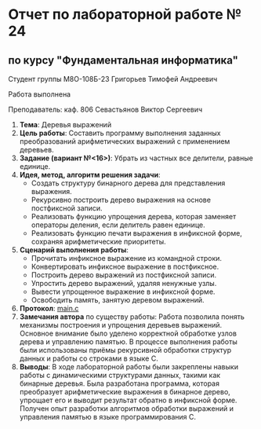# Отчет по лабораторной работе № 24
## по курсу "Фундаментальная информатика"

Студент группы М8О-108Б-23 Григорьев Тимофей Андреевич

Работа выполнена

Преподаватель: каф. 806 Севастьянов Виктор Сергеевич

1. **Тема**: Деревья выражений
2. **Цель работы**: Составить программу выполнения заданных преобразований арифметических выражений с применением деревьев.
3. **Задание (вариант №<16>)**: Убрать из частных все делители, равные единице.
4. **Идея, метод, алгоритм решения задачи**: 
    - Создать структуру бинарного дерева для представления выражения.
    - Рекурсивно построить дерево выражения на основе постфиксной записи.
    - Реализовать функцию упрощения дерева, которая заменяет операторы деления, если делитель равен единице.
    - Реализовать функцию печати выражения в инфиксной форме, сохраняя арифметические приоритеты.
5. **Сценарий выполнения работы**: 
    - Прочитать инфиксное выражение из командной строки.
    - Конвертировать инфиксное выражение в постфиксное.
    - Построить дерево выражений из постфиксной записи.
    - Упростить дерево выражений, удаляя ненужные узлы.
    - Вывести упрощенное выражение в инфиксной форме.
    - Освободить память, занятую деревом выражений.
6. **Протокол**: [main.c](main.c)
7. **Замечания автора** по существу работы: Работа позволила понять механизмы построения и упрощения деревьев выражений. Основное внимание было уделено корректной обработке узлов дерева и управлению памятью. В процессе выполнения работы были использованы приёмы рекурсивной обработки структур данных и работы со строками в языке C.
8. **Выводы**: В ходе лабораторной работы были закреплены навыки работы с динамическими структурами данных, такими как бинарные деревья. Была разработана программа, которая преобразует арифметические выражения в бинарное дерево, упрощает его и выводит результат обратно в инфиксной форме. Получен опыт разработки алгоритмов обработки выражений и управления памятью в языке программирования C.